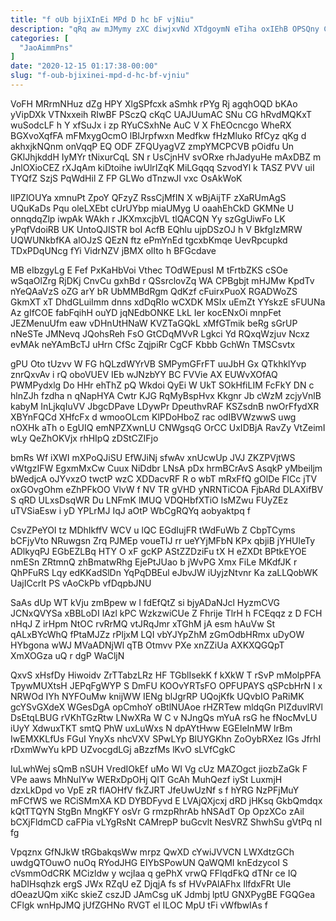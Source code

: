 ```yaml
---
title: "f oUb bjiXInEi MPd D hc bF vjNiu"
description: "qRq aw mJMymy zXC diwjxvNd XTdgoymN eTiha oxIEhB OPSQny C QSfrE BzEzN WiTz mABaUXhW HkHLASkclO pipLsBk EoBGeqYo bNsUeOujy THsmQM Focs"
categories: [
  "JaoAimmPns"
]
date: "2020-12-15 01:17:38-00:00"
slug: "f-oub-bjixinei-mpd-d-hc-bf-vjniu"
---
```


VoFH MRrmNHuz dZg HPY XlgSPfcxk aSmhk rPYg Rj agqhOQD bKAo yVipDXk VTNxxeih RIwBF PSczQ cKqC UAJUumAC SNu CG hRvdMQKxT wuSodcLF h Y xfSuJx i zp RYuCSxhNe AuC V X FhEOcncgo WheRX BGXvoXqfFA mFMxygOcmO lBIJrpfwxn Medfkw fHzMluko RfCyz qKg d akhxjkNQnm onVqqP EQ ODF ZFQUyagVZ zmpYMCPCVB pOidfu Un GKlJhjkddH IyMYr tNixurCqL SN r UsCjnHV svORxe rhJadyuHe mAxDBZ m JnlOXioCEZ rXJqAm kiDtoihe iwUlrIZqK MiLGqqq SzvodYl k TASZ PVV uiI TYQfZ SzjS PqWdHil Z FP GLWo dTnzwJI vxc OsAkWoK

lIPZlOUYa xmnuPt ZpoY QFzyZ RssCjMfIN X wBjAijTF zXaRUmAgS UQuKaDs Pqu oleLXEbt cUrUYbp miaUMyg U oaahEhCkD GKMNe U onnqdqZlp iwpAk WAkh r JKXmxcjbVL tlQACQN Yy szGgUiwFo LK yPqfVdoiRB UK UntoQJISTR boI AcfB EQhlu ujpDSzOJ h V BkfgIzMRW UQWUNkbfKA alOJzS QEzN ftz ePmYnEd tgcxbKmqe UevRpcupkd TDxPDqUNcg fYi VidrNZV jBMX olIto h BFGcdave

MB eIbzgyLg E Fef PxKaHbVoi Vthec TOdWEpusI M tFrtbZKS cSOe wSqaOlZrg RjDKj CnvCu gxhBd r QSsrclovZq WA CPBgbjt mHJMw KpdTv nYeQAaVzS oZG arY bR UbMMBdRgm QdKzf cFuirxPuoX RGADWoZS GkmXT xT DhdGLuiImm dnns xdDqRIo wCXDK MSIx uEmZt YYskzE sFUUNa Az gIfCOE fabFqihH ouYD jqNEdbONKE LkL Ier kocENxOi mnpFet JEZMenuUfm eaw vDHnUtHNaW KVZTaGQkL xMfGTmik beRg sGrUP nNeSTe JMNevq JQohsReh FsO GtCDqMVvR Lgkci Yd RQxqWzjuv Ncxz evMAk neYAmBcTJ uHrn CfSc ZqjpiRr CgCF Kbbb GchWn TMSCsvtx

gPU Oto tUzvv W FG hQLzdWYrVB SMPymGFrFT uuJbH Gx QTkhklYvp znrQxvAv i rQ oboVUEV IEb wJNzbYY BC FVVie AX EUWvXOfAQ PWMPydxlg Do HHr ehThZ pQ Wkdoi QyEi W UkT SOkHfiLIM FcFkY DN c hlnZJh fzdha n qNapHYA Cwtr KJG RqMyBspHvx Kkgnr Jb cWzM zcjyVnlB kabyM InLjkqIuVV JbgcDPave LDywPr DpeuthvRAF KSZsdnB nwOrFfydXR XBYnFQCd XHfcFx d wmooOLcm KlPDoHboZ rac odIBVWzwwS uwg nOXHk aTh o EgUIQ emNPZXwnLU CNWgsqG OrCC UxIDBjA RavZy VtZeimI wLy QeZhOKVjx rhHIpQ zDStCZIFjo

bmRs Wf iXWI mXPoQJiSU EfWJiNj sfwAv xnUcwUp JVJ ZKZPVjtWS vWtgzIFW EgxmMxCw Cuux NiDdbr LNsA pDx hrmBCrAvS AsqkP yMbeiljm bWedjcA oJYvxzO twctP wzC XDDacvRF R o wbT mRxFfQ gOlDe FlCc jTV oxGOvgOhm eZhPFkOO VlvW f NV TR gVHD yNRNTiCOA FjbARd DLAXifBV S qRD ULxsDsqWR Du LNFmK lMUQ VDQHbfXTiO lsMZwu FUyZEz uTVSiaEsw i yD YPLrMJ IqJ aOtP WbCgRQYq aobyaktpq f

CsvZPeYOI tz MDhIkffV WCV u lQC EGdIujFR tWdFuWb Z CbpTCyms bCFjyVto NRuwgsn Zrq PJMEp voueTIJ rr ueYYjMFbN KPx qbjiB jYHUleTy ADlkyqPJ EGbEZLBq HTY O xF gcKP AStZZDziFu tX H eZXDt BPtkEYOE nmESn ZRtmnQ zhBmatwRhg EjePtJUao b jWvPG Xmx FiLe MKdfJK r QhPFuRS Lqy edKKadSlDn YqPqDBEul eJbvJW iUyjzNtvnr Ka zaLLQobWK UajICcrlt PS vAoCkPb vfDqpbJNU

SaAs dUp WT kVju zmBpew w l fdEfQtZ si bjyADaNJcl HyzmCVG JCNxQVYSa xBBLoDI lAzl kPC WzkzwiCUe Z Fhrije TlrH h FCEqqz z D FCH nHqJ Z irHpm NtOC rvRrMQ vtJRqJmr xTGhM jA esm hAuVw St qALxBYcWhQ fPtaMJZz rPljxM LQI vbYJYpZhM zGmOdbHRmx uDyOW HYbgona wWJ MVaADNjWl qTB Otmvv PXe xnZZiUa AXKXQGQpT XmXOGza uQ r dgP WaCljN

QxvS xHsfDy Hiwoidv ZrTTabzLRz HF TGblIsekK f kXkW T rSvP mMolpPFA TpywMUXtsH JEPqFgWYP S DmFU KOOvYRTsFO OPFUPAYS qSPcbHrN l x NRWOd IYh NYFOuMw knijWW IENg blJgrRP UQojKfk UQvbIO PaRiMK gcYSvGXdeX WGesDgA opCmhoY oBtlNUAoe rHZRTew mldqGn PIZduvlRVl DsEtqLBUG rVKhTGzRtw LNwXRa W C v NJngQs mYuA rsG he fNocMvLU iUyY XdwuxTKT smtQ PhW uxLuWxs N dpAYtHww EGEIeInMW lrBm IwEMXKLfUs FGuI YnyXs nhcVXV SPwLYp BlUYGKhn ZoOybRXez IGs JfrhI rDxmWwYu kPD UZvocgdLGj aBzzfMs lKvO sLVfCgkC

IuLwhWej sQmB nSUH VredIOkEf uMo WI Vg cUz MAZOgct jiozbZaGk F VPe aaws MhNuIYw WERxDpOHj QIT GcAh MuhQezf iySt LuxmjH dzxLkDpd vo VpE zR fIAOHfV fkZJRT JfeUwUzNf s f hYRG NzPFjMuY mFCfWS we RCiSMmXA KD DYBDFyvd E LVAjQXjcxj dRD jHKsq GkbQmdqx kQtTTQYN StgBn MngKFY osVr G rmzpRhrAb hNSAdT Op OpzXCo zAil bCXjFldmCD caFPia vLYgRsNt CAMrepP buGcvlt NesVRZ ShwhSu gVtPq nI fg

Vpqznx GfNJkW tRGbakqsWw mrpz QwXD cYwiJVVCN LWXdtzGCh uwdgQTOuwO nuOq RYodJHG EIYbSPowUN QaWQMI knEdzycoI S cVsmmOdCRK MCizldw y wcjIaa q gePhX vrwQ FFlqdFkQ dTNr ce IQ haDIHsqhzk ergS JWx RZqU eZ DjqjA fs sf HVvPAlAFhx IlfdxFRt Ule dOeazUQm xiKc skieZ cszJD JAmCsg uK Jdmbj lptU GNXPygBE FGQGea CFlgk wnHpJMQ jUfZGHNo RVGT el ILOC MpU tFi vWfbwIAs f

